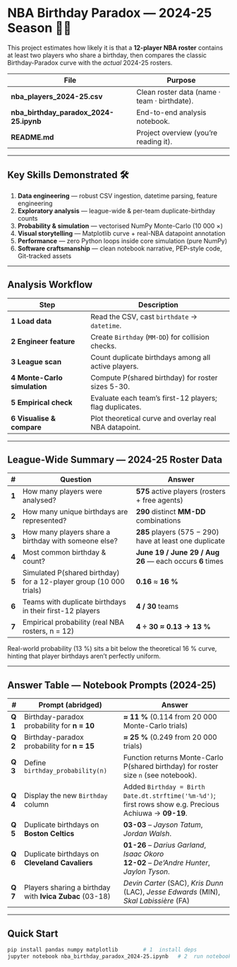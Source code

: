 # NBA Birthday Paradox — 2024-25 Season 🎂🏀

This project estimates how likely it is that a **12-player NBA roster** contains at least two players who share a birthday, then compares the classic Birthday-Paradox curve with the _actual_ 2024-25 rosters.

| File                                   | Purpose                                      |
| -------------------------------------- | -------------------------------------------- |
| **nba_players_2024-25.csv**            | Clean roster data (name · team · birthdate). |
| **nba_birthday_paradox_2024-25.ipynb** | End-to-end analysis notebook.                |
| **README.md**                          | Project overview (you’re reading it).        |

---

## Key Skills Demonstrated 🛠️

1. **Data engineering** — robust CSV ingestion, datetime parsing, feature engineering
2. **Exploratory analysis** — league-wide & per-team duplicate-birthday counts
3. **Probability & simulation** — vectorised NumPy Monte-Carlo (10 000 ×)
4. **Visual storytelling** — Matplotlib curve + real-NBA datapoint annotation
5. **Performance** — zero Python loops inside core simulation (pure NumPy)
6. **Software craftsmanship** — clean notebook narrative, PEP-style code, Git-tracked assets

---

## Analysis Workflow

| Step                         | Description                                             |
| ---------------------------- | ------------------------------------------------------- |
| **1 Load data**              | Read the CSV, cast `birthdate` → `datetime`.            |
| **2 Engineer feature**       | Create `Birthday` (`MM-DD`) for collision checks.       |
| **3 League scan**            | Count duplicate birthdays among all active players.     |
| **4 Monte-Carlo simulation** | Compute P(shared birthday) for roster sizes 5-30.       |
| **5 Empirical check**        | Evaluate each team’s first-12 players; flag duplicates. |
| **6 Visualise & compare**    | Plot theoretical curve and overlay real NBA datapoint.  |

---

## League-Wide Summary — 2024-25 Roster Data

| #     | Question                                                           | Answer                                                   |
| ----- | ------------------------------------------------------------------ | -------------------------------------------------------- |
| **1** | How many players were analysed?                                    | **575** active players (rosters + free agents)           |
| **2** | How many unique birthdays are represented?                         | **290** distinct **MM-DD** combinations                  |
| **3** | How many players share a birthday with someone else?               | **285** players (575 − 290) have at least one duplicate  |
| **4** | Most common birthday & count?                                      | **June 19 / June 29 / Aug 26** — each occurs **6** times |
| **5** | Simulated P(shared birthday) for a 12-player group (10 000 trials) | **0.16** ≈ **16 %**                                      |
| **6** | Teams with duplicate birthdays in their first-12 players           | **4 / 30** teams                                         |
| **7** | Empirical probability (real NBA rosters, n = 12)                   | **4 ÷ 30 ≈ 0.13 → 13 %**                                 |

Real-world probability (13 %) sits a bit below the theoretical 16 % curve, hinting that player birthdays aren’t perfectly uniform.

---

## Answer Table — Notebook Prompts (2024-25)

| #       | Prompt (abridged)                                       | Answer                                                                                                 |
| ------- | ------------------------------------------------------- | ------------------------------------------------------------------------------------------------------ |
| **Q 1** | Birthday-paradox probability for **n = 10**             | **≈ 11 %** (0.114 from 20 000 Monte-Carlo trials)                                                      |
| **Q 2** | Birthday-paradox probability for **n = 15**             | **≈ 25 %** (0.249 from 20 000 trials)                                                                  |
| **Q 3** | Define `birthday_probability(n)`                        | Function returns Monte-Carlo P(shared birthday) for roster size `n` (see notebook).                    |
| **Q 4** | Display the new `Birthday` column                       | Added `Birthday = Birth Date.dt.strftime('%m-%d')`; first rows show e.g. Precious Achiuwa → **09-19**. |
| **Q 5** | Duplicate birthdays on **Boston Celtics**               | **03-03** – _Jayson Tatum_, _Jordan Walsh_.                                                            |
| **Q 6** | Duplicate birthdays on **Cleveland Cavaliers**          | **01-26** – _Darius Garland_, _Isaac Okoro_<br>**12-02** – _De’Andre Hunter_, _Jaylon Tyson_.          |
| **Q 7** | Players sharing a birthday with **Ivica Zubac** (03-18) | _Devin Carter_ (SAC), _Kris Dunn_ (LAC), _Jesse Edwards_ (MIN), _Skal Labissière_ (FA)                 |

---

## Quick Start

```bash
pip install pandas numpy matplotlib        # 1  install deps
jupyter notebook nba_birthday_paradox_2024-25.ipynb   # 2  run notebook
```
